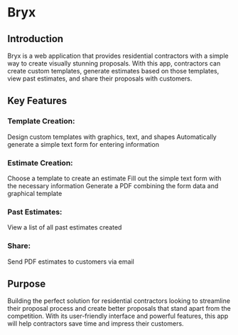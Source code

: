 # Bryx

## Introduction
Bryx is a web application that provides residential contractors with a simple way to create visually stunning proposals. With this app, contractors can create custom templates, generate estimates based on those templates, view past estimates, and share their proposals with customers. 

## Key Features

### Template Creation:

Design custom templates with graphics, text, and shapes
Automatically generate a simple text form for entering information


### Estimate Creation:

Choose a template to create an estimate
Fill out the simple text form with the necessary information
Generate a PDF combining the form data and graphical template


### Past Estimates:

View a list of all past estimates created


### Share:

Send PDF estimates to customers via email

## Purpose 

Building the perfect solution for residential contractors looking to streamline their proposal process and create better proposals that stand apart from the competition. With its user-friendly interface and powerful features, this app will help contractors save time and impress their customers.
